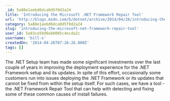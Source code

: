 ```yaml
---
_id: 5a88e1aebd6dca0d5f0d2a24
title: 'Introducing the Microsoft .NET Framework Repair Tool'
url: 'http://blogs.msdn.com/b/dotnet/archive/2014/04/28/introducing-the-microsoft-net-framework-repair-tool.aspx'
category: 5a88e1aebd6dca0d5f0d2a24
slug: 'introducing-the-microsoft-net-framework-repair-tool'
user_id: 5a83ce59d6eb0005c4ecda2c
username: 'bill-s'
createdOn: '2014-04-26T07:26:26.000Z'
tags: []
---
```


The .NET Setup team has made some significant investments over the last couple of years in improving the deployment experience for the .NET Framework setup and its updates.  In spite of this effort, occasionally some customers run into issues deploying the .NET Framework or its updates that cannot be fixed from within the setup itself. For such cases, we have a tool - the .NET Framework Repair Tool that can help with detecting and fixing some of these common causes of install failures.
